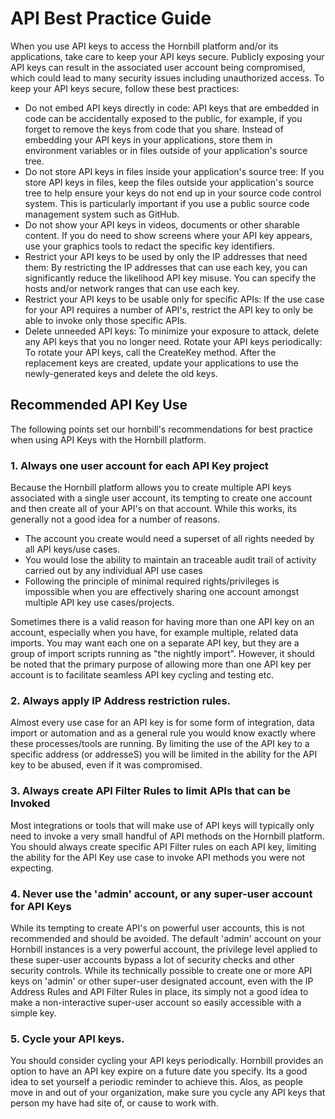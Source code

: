 # API Best Practice Guide

When you use API keys to access the Hornbill platform and/or its applications, take care to keep your API keys  secure. Publicly exposing your API keys can result in the associated user account being compromised, which could lead to many security issues including unauthorized access. To keep your API keys secure, follow these best practices:

* Do not embed API keys directly in code: API keys that are embedded in code can be accidentally exposed to the public, for example, if you forget to remove the keys from code that you share. Instead of embedding your API keys in your applications, store them in environment variables or in files outside of your application's source tree.
* Do not store API keys in files inside your application's source tree: If you store API keys in files, keep the files outside your application's source tree to help ensure your keys do not end up in your source code control system. This is particularly important if you use a public source code management system such as GitHub.
* Do not show your API keys in videos, documents or other sharable content. If you do need to show screens where your API key appears, use your graphics tools to redact the specific key identifiers. 
* Restrict your API keys to be used by only the IP addresses that need them: By restricting the IP addresses that can use each key, you can significantly reduce the likelihood API key misuse. You can specify the hosts and/or network ranges that can use each key.
* Restrict your API keys to be usable only for specific APIs: If the use case for  your API requires a number of API's, restrict the API key to only be able to invoke only those specific APIs.
* Delete unneeded API keys: To minimize your exposure to attack, delete any API keys that you no longer need.
Rotate your API keys periodically: To rotate your API keys, call the CreateKey method. After the replacement keys are created, update your applications to use the newly-generated keys and delete the old keys.

## Recommended API Key Use

The following points set our hornbill's recommendations for best practice when using API Keys with the Hornbill platform.

### 1. Always one user account for each API Key project

Because the Hornbill platform allows you to create multiple API keys associated with a single user account, its tempting to create one account and then create all of your API's on that account.  While this works, its generally not a good idea for a number of reasons.

* The account you create would need a superset of all rights needed by all API keys/use cases.  
* You would lose the ability to maintain an traceable audit trail of activity carried out by any individual API use cases
* Following the principle of minimal required rights/privileges is impossible when you are effectively sharing one account amongst multiple API key use cases/projects. 

Sometimes there is a valid reason for having more than one API key on an account, especially when you have, for example multiple, related data imports.  You may want each one on a separate API key, but they are a group of import scripts running as "the nightly import". However, it should be noted that the primary purpose of allowing more than one API key per account is to facilitate seamless API key cycling and testing etc. 

### 2. Always apply IP Address restriction rules.

Almost every use case for an API key is for some form of integration, data import or automation and as a general rule you would know exactly where these processes/tools are running.  By limiting the use of the API key to a specific address (or addresseS) you will be limited in the ability for the API key to be abused, even if it was compromised. 

### 3. Always create API Filter Rules to limit APIs that can be Invoked

Most integrations or tools that will make use of API keys will typically only need to invoke a very small handful of API methods on the Hornbill platform.  You should always create specific API Filter rules on each API key, limiting the ability for the API Key use case to invoke API methods you were not expecting. 

### 4. Never use the 'admin' account, or any super-user account for API Keys

While its tempting to create API's on powerful user accounts, this is not recommended and should be avoided.  The default 'admin' account on your Hornbill instances is a very powerful account, the privilege level applied to these super-user accounts bypass a lot of security checks and other security controls.  While its technically possible to create one or more API keys on 'admin' or other super-user designated account, even with the IP Address Rules and API Filter Rules in place, its simply not a good idea to make a non-interactive super-user account so easily accessible with a simple key.

### 5. Cycle your API keys.  

You should consider cycling your API keys periodically.  Hornbill provides an option to have an API key expire on a future date you specify.  Its a good idea to set yourself a periodic reminder to achieve this.  Alos, as people move in and out of your organization, make sure you cycle any API keys that person my have had site of, or cause to work with. 

